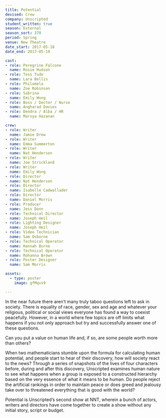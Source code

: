 ```yaml
---
title: Potential
devised: Crew
company: Unscripted
student_written: true
season: External
season_sort: 370
period: Spring
venue: New Theatre
date_start: 2017-05-18
date_end: 2017-05-19

cast:
- role: Peregrine Falcone
  name: Rosie Hudson
- role: Tess Tudo
  name: Lara Bellis
- role: Philomela
  name: Zoe Robinson
- role: Sabrina
  name: Emily Wong
- role: Boss / Doctor / Nurse
  name: Angharad Davies
- role: Dendra / Alba / HR
  name: Marsya Hazanan

crew:
- role: Writer
  name: Jamie Drew
- role: Writer
  name: Emma Summerton
- role: Writer
  name: Nat Henderson
- role: Writer
  name: Joe Strickland
- role: Writer
  name: Emily Wong
- role: Director
  name: Nat Henderson
- role: Director
  name: Isabelle Cadwallader
- role: Director
  name: Daniel Morris
- role: Producer
  name: Jess Donn
- role: Technical Director
  name: Joseph Heil
- role: Lighting Designer
  name: Joseph Heil
- role: Video Technician
  name: Sam Osborne
- role: Technical Operator
  name: Hannah Burne
- role: Technical Operator
  name: Rohanna Brown
- role: Poster Designer
  name: Sam Morris

assets:
  - type: poster
    image: gfMqvs9

---
```


In the near future there aren’t many truly taboo questions left to ask in society. There is equality of race, gender, sex and age and whatever your religious, political or social views everyone has found a way to coexist peacefully. However, in a world where few topics are off limits what happens if you not only approach but try and successfully answer one of these questions.

Can you put a value on human life and, if so, are some people worth more than others?

When two mathematicians stumble upon the formula for calculating human potential, and people start to hear of their discovery, how will society react to the news? Through a series of snapshots of the lives of four characters before, during and after this discovery, Unscripted examines human nature to see what happens when a group is exposed to a constructed hierarchy based on the very essence of what it means to be human. Do people reject the artificial rankings in order to maintain peace or does greed and jealousy take over to threatened everything that is good with the world?

Potential is Unscripted’s second show at NNT, wherein a bunch of actors, writers and directors have come together to create a show without any initial story, script or budget.
